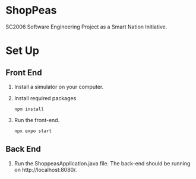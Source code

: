 # ShopPeas

SC2006 Software Engineering Project as a Smart Nation Initiative.

# Set Up

## Front End

1. Install a simulator on your computer.

2. Install required packages

       npm install

3. Run the front-end.

       npx expo start

## Back End

1. Run the ShoppeasApplication.java file. The back-end should be running on http://localhost:8080/.
